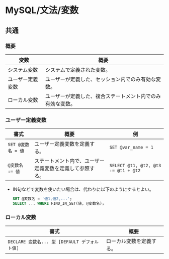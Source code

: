 # MySQL/文法/変数

## 共通

### 概要

| 変数             | 概要                                                       |
| ---------------- | ---------------------------------------------------------- |
| システム変数     | システムで定義された変数。                                 |
| ユーザー定義変数 | ユーザーが定義した、セッション内でのみ有効な変数。         |
| ローカル変数     | ユーザーが定義した、複合ステートメント内でのみ有効な変数。 |

### ユーザー定義変数

| 書式               | 概要                                                     | 例                                  |
| ------------------ | -------------------------------------------------------- | ----------------------------------- |
| `SET @変数名 = 値` | ユーザー定義変数を定義する。                             | `SET @var_name = 1`                 |
| `@変数名 := 値`    | ステートメント内で、ユーザー定義変数を定義して参照する。 | `SELECT @t1, @t2, @t3 := @t1 + @t2` |

- IN句などで変数を使いたい場合は、代わりに以下のようにするとよい。

  ```sql
  SET @変数名 = '値1,値2,...';
  SELECT ... WHERE FIND_IN_SET(値, @変数名);
  ```

### ローカル変数

| 書式                                          | 概要                     |
| --------------------------------------------- | ------------------------ |
| `DECLARE 変数名... 型 [DEFAULT デフォルト値]` | ローカル変数を定義する。 |
